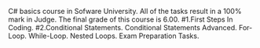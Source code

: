 C# basics course in Sofware University. All of the tasks result in a 100% mark in Judge. The final grade of this course is 6.00.
#1.First Steps In Coding.
#2.Conditional Statements.
Conditional Statements Advanced.
For-Loop.
While-Loop.
Nested Loops.
Exam Preparation Tasks.
